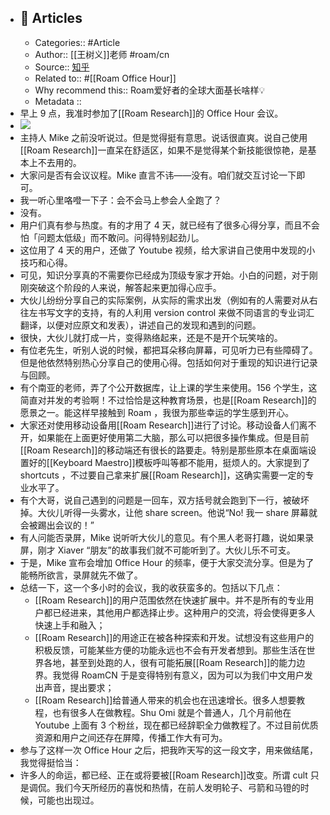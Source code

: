 - ## 📜 Articles
    - Categories:: #Article
    - Author:: [[王树义]]老师 #roam/cn
    - Source:: [知乎](https://zhuanlan.zhihu.com/p/165502359)
    - Related to:: #[[Roam Office Hour]]
    - Why recommend this:: Roam爱好者的全球大面基长啥样💡
    - Metadata ::
- 早上 9 点，我准时参加了[[Roam Research]]的 Office Hour 会议。
- ![](https://pic4.zhimg.com/80/v2-cfa280d3866272de98384c1a3b5ce147_720w.jpg)
- 主持人 Mike 之前没听说过。但是觉得挺有意思。说话很直爽。说自己使用[[Roam Research]]一直呆在舒适区，如果不是觉得某个新技能很惊艳，是基本上不去用的。
- 大家问是否有会议议程。Mike 直言不讳——没有。咱们就交互讨论一下即可。
- 我一听心里咯噔一下子：会不会马上参会人全跑了？
- 没有。
- 用户们真有参与热度。有的才用了 4 天，就已经有了很多心得分享，而且不会怕「问题太低级」而不敢问。问得特别起劲儿。
- 这位用了 4 天的用户，还做了 Youtube 视频，给大家讲自己使用中发现的小技巧和心得。
- 可见，知识分享真的不需要你已经成为顶级专家才开始。小白的问题，对于刚刚突破这个阶段的人来说，解答起来更加得心应手。
- 大伙儿纷纷分享自己的实际案例，从实际的需求出发（例如有的人需要对从右往左书写文字的支持，有的人利用 version control 来做不同语言的专业词汇翻译，以便对应原文和发表），讲述自己的发现和遇到的问题。
- 很快，大伙儿就打成一片，变得熟络起来，还是不是开个玩笑啥的。
- 有位老先生，听别人说的时候，都把耳朵移向屏幕，可见听力已有些障碍了。但是他依然特别热心分享自己的使用心得。包括如何对于重现的知识进行记录与回顾。
- 有个南亚的老师，弄了个公开数据库，让上课的学生来使用。156 个学生，这简直对并发的考验啊！不过恰恰是这种教育场景，也是[[Roam Research]]的愿景之一。能这样早接触到 Roam ，我很为那些幸运的学生感到开心。
- 大家还对使用移动设备用[[Roam Research]]进行了讨论。移动设备人们离不开，如果能在上面更好使用第二大脑，那么可以把很多操作集成。但是目前[[Roam Research]]的移动端还有很长的路要走。特别是那些原本在桌面端设置好的[[Keyboard Maestro]]模板呼叫等都不能用，挺烦人的。大家提到了 shortcuts ，不过要自己拿来扩展[[Roam Research]]，这确实需要一定的专业水平了。
- 有个大哥，说自己遇到的问题是一回车，双方括号就会跑到下一行，被破坏掉。大伙儿听得一头雾水，让他 share screen。他说“No! 我一 share 屏幕就会被踢出会议的！”
- 有人问能否录屏，Mike 说听听大伙儿的意见。有个黑人老哥打趣，说如果录屏，刚才 Xiaver “朋友”的故事我们就不可能听到了。大伙儿乐不可支。
- 于是，Mike 宣布会增加 Office Hour 的频率，便于大家交流分享。但是为了能畅所欲言，录屏就先不做了。
- 总结一下，这一个多小时的会议，我的收获蛮多的。包括以下几点：
    - [[Roam Research]]的用户范围依然在快速扩展中。并不是所有的专业用户都已经进来，其他用户都选择止步。这种用户的交流，将会使得更多人快速上手和融入；
    - [[Roam Research]]的用途正在被各种探索和开发。试想没有这些用户的积极反馈，可能某些方便的功能永远也不会有开发者想到。那些生活在世界各地，甚至到处跑的人，很有可能拓展[[Roam Research]]的能力边界。我觉得 RoamCN 于是变得特别有意义，因为可以为我们中文用户发出声音，提出要求；
    - [[Roam Research]]给普通人带来的机会也在迅速增长。很多人想要教程，也有很多人在做教程。Shu Omi 就是个普通人，几个月前他在 Youtube 上面有 3 个粉丝，现在都已经辞职全力做教程了。不过目前优质资源和用户之间还存在屏障，传播工作大有可为。
- 参与了这样一次 Office Hour 之后，把我昨天写的这一段文字，用来做结尾，我觉得挺恰当：
- 许多人的命运，都已经、正在或将要被[[Roam Research]]改变。所谓 cult 只是调侃。我们今天所经历的喜悦和热情，在前人发明轮子、弓箭和马镫的时候，可能也出现过。
